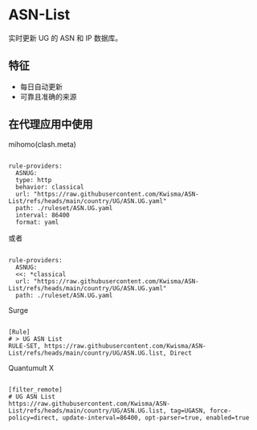 
# ASN-List
    
实时更新 UG 的 ASN 和 IP 数据库。
    
## 特征
    
- 每日自动更新
- 可靠且准确的来源
    
## 在代理应用中使用
    
mihomo(clash.meta)
   
<pre><code class="language-javascript">
rule-providers:
  ASNUG:
  type: http
  behavior: classical
  url: "https://raw.githubusercontent.com/Kwisma/ASN-List/refs/heads/main/country/UG/ASN.UG.yaml"
  path: ./ruleset/ASN.UG.yaml
  interval: 86400
  format: yaml
</code></pre>

或者

<pre><code class="language-javascript">
rule-providers:
  ASNUG:
  <<: *classical
  url: "https://raw.githubusercontent.com/Kwisma/ASN-List/refs/heads/main/country/UG/ASN.UG.yaml"
  path: ./ruleset/ASN.UG.yaml
</code></pre>
    
Surge
    
<pre><code class="language-javascript">
[Rule]
# > UG ASN List
RULE-SET, https://raw.githubusercontent.com/Kwisma/ASN-List/refs/heads/main/country/UG/ASN.UG.list, Direct
</code></pre>
    
Quantumult X
    
<pre><code class="language-javascript">
[filter_remote]
# UG ASN List
https://raw.githubusercontent.com/Kwisma/ASN-List/refs/heads/main/country/UG/ASN.UG.list, tag=UGASN, force-policy=direct, update-interval=86400, opt-parser=true, enabled=true
</code></pre>

